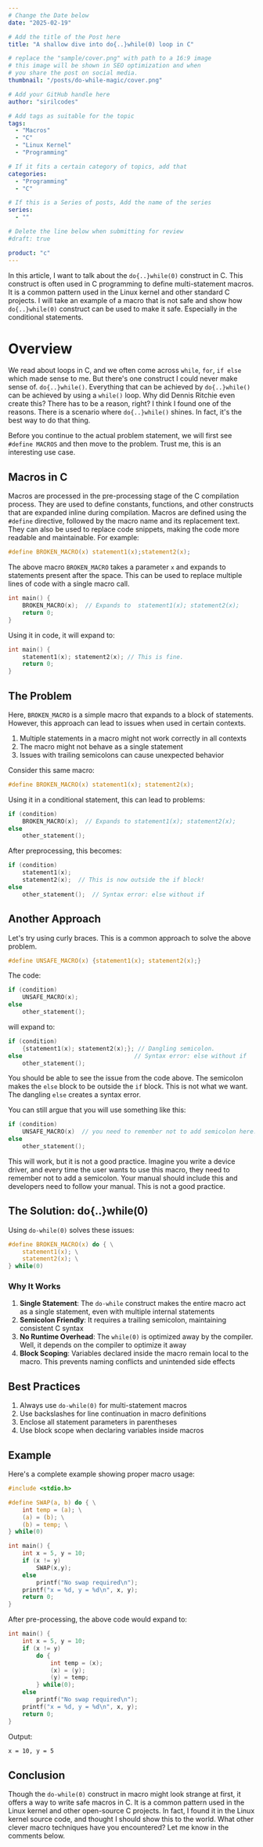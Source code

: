 ```yaml
---
# Change the Date below
date: "2025-02-19"

# Add the title of the Post here
title: "A shallow dive into do{..}while(0) loop in C"

# replace the "sample/cover.png" with path to a 16:9 image
# this image will be shown in SEO optimization and when
# you share the post on social media.
thumbnail: "/posts/do-while-magic/cover.png"

# Add your GitHub handle here
author: "sirilcodes"

# Add tags as suitable for the topic
tags:
  - "Macros"
  - "C"
  - "Linux Kernel"
  - "Programming"

# If it fits a certain category of topics, add that
categories:
  - "Programming"
  - "C"

# If this is a Series of posts, Add the name of the series
series:
  - ""

# Delete the line below when submitting for review
#draft: true

product: "c"
---
```


In this article, I want to talk about the `do{..}while(0)` construct in C. This construct is often used in C programming to define multi-statement macros. It is a common pattern used in the Linux kernel and other standard C projects. I will take an example of a macro that is not safe and show how `do{..}while(0)` construct can be used to make it safe. Especially in the conditional statements.


<!--more-->

# Overview
We read about loops in C, and we often come across `while`, `for`, `if else` which made sense to me. But there's one construct I could never make sense of. `do{..}while()`. Everything that can be achieved by `do{..}while()` can be achieved by using a `while()` loop. Why did Dennis Ritchie even create this? There has to be a reason, right? I think I found one of the reasons.
There is a scenario where `do{..}while()` shines. In fact, it's the best way to do that thing.

Before you continue to the actual problem statement, we will first see `#define MACROS` and then move to the problem. Trust me, this is an interesting use case.

## Macros in C
Macros are processed in the pre-processing stage of the C compilation process. They are used to define constants, functions, and other constructs that are expanded inline during compilation. Macros are defined using the `#define` directive, followed by the macro name and its replacement text.
They can also be used to replace code snippets, making the code more readable and maintainable. For example:

```c
#define BROKEN_MACRO(x) statement1(x);statement2(x);
```
The above macro `BROKEN_MACRO` takes a parameter `x` and expands to statements present after the space. This can be used to replace multiple lines of code with a single macro call.

```c
int main() {
    BROKEN_MACRO(x);  // Expands to  statement1(x); statement2(x);
    return 0;
}
```
Using it in code, it will expand to:
```c
int main() {
    statement1(x); statement2(x); // This is fine.
    return 0;
}
```

## The Problem
Here, `BROKEN_MACRO` is a simple macro that expands to a block of statements. However, this approach can lead to issues when used in certain contexts.

1. Multiple statements in a macro might not work correctly in all contexts
2. The macro might not behave as a single statement
3. Issues with trailing semicolons can cause unexpected behavior

Consider this same macro:
```c
#define BROKEN_MACRO(x) statement1(x); statement2(x);
```

Using it in a conditional statement, this can lead to problems:
```c
if (condition)
    BROKEN_MACRO(x);  // Expands to statement1(x); statement2(x);
else
    other_statement();
```

After preprocessing, this becomes:
```c
if (condition)
    statement1(x);
    statement2(x);  // This is now outside the if block!
else
    other_statement();  // Syntax error: else without if
```

## Another Approach
Let's try using curly braces. This is a common approach to solve the above problem.

```c
#define UNSAFE_MACRO(x) {statement1(x); statement2(x);}
```
The code:
```c
if (condition)
    UNSAFE_MACRO(x);
else
    other_statement();
```
will expand to:
```c
if (condition)
    {statement1(x); statement2(x);}; // Dangling semicolon.
else                                // Syntax error: else without if
    other_statement();
```

You should be able to see the issue from the code above. The semicolon makes the `else` block to be outside the `if` block. This is not what we want. The dangling `else` creates a syntax error.

You can still argue that you will use something like this:
```c
if (condition)
    UNSAFE_MACRO(x)  // you need to remember not to add semicolon here.
else
    other_statement();
```
This will work, but it is not a good practice. Imagine you write a device driver, and every time the user wants to use this macro, they need to remember not to add a semicolon. Your manual should include this and developers need to follow your manual. This is not a good practice.

## The Solution: do{..}while(0)

Using `do-while(0)` solves these issues:
```c
#define BROKEN_MACRO(x) do { \
    statement1(x); \
    statement2(x); \
} while(0)
```

### Why It Works

1. **Single Statement**: The `do-while` construct makes the entire macro act as a single statement, even with multiple internal statements
2. **Semicolon Friendly**: It requires a trailing semicolon, maintaining consistent C syntax
3. **No Runtime Overhead**: The `while(0)` is optimized away by the compiler. Well, it depends on the compiler to optimize it away
4. **Block Scoping**: Variables declared inside the macro remain local to the macro. This prevents naming conflicts and unintended side effects

## Best Practices

1. Always use `do-while(0)` for multi-statement macros
2. Use backslashes for line continuation in macro definitions
3. Enclose all statement parameters in parentheses
4. Use block scope when declaring variables inside macros

## Example

Here's a complete example showing proper macro usage:

```c
#include <stdio.h>

#define SWAP(a, b) do { \
    int temp = (a); \
    (a) = (b); \
    (b) = temp; \
} while(0)

int main() {
    int x = 5, y = 10;
    if (x != y)
        SWAP(x,y);
    else
        printf("No swap required\n");
    printf("x = %d, y = %d\n", x, y);
    return 0;
}
```
After pre-processing, the above code would expand to:

```c
int main() {
    int x = 5, y = 10;
    if (x != y)
        do {
            int temp = (x);
            (x) = (y);
            (y) = temp;
        } while(0);
    else
        printf("No swap required\n");
    printf("x = %d, y = %d\n", x, y);
    return 0;
}
```
Output:
```bash
x = 10, y = 5
```

## Conclusion
Though the `do-while(0)` construct in macro might look strange at first, it offers a way to write safe macros in C. It is a common pattern used in the Linux kernel and other open-source C projects.
In fact, I found it in the Linux kernel source code, and thought I should show this to the world. What other clever macro techniques have you encountered? Let me know in the comments below.

